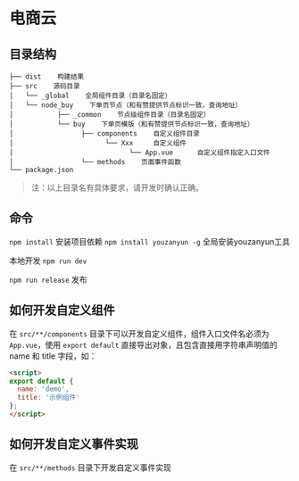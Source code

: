 # 电商云

## 目录结构

```
├── dist    构建结果
├── src    源码目录
│   └── _global    全局组件目录（目录名固定）
│   └── node_buy    下单页节点（和有赞提供节点标识一致，查询地址）
│       	├── _common    节点级组件目录（目录名固定）
│       	└── buy    下单页模版（和有赞提供节点标识一致，查询地址）
│       		  ├── components    自定义组件目录
│       			    └── Xxx     自定义组件
│       				      └── App.vue      自定义组件指定入口文件
│       		  └── methods    页面事件函数
└── package.json
```
> 注：以上目录名有具体要求，请开发时确认正确。

## 命令
`npm install` 安装项目依赖
`npm install youzanyun -g` 全局安装youzanyun工具

本地开发
`npm run dev` 

`npm run release` 发布

## 如何开发自定义组件

在 `src/**/components` 目录下可以开发自定义组件，组件入口文件名必须为`App.vue`，使用 `export default` 直接导出对象，且包含直接用字符串声明值的 name 和 title 字段，如：

```html
<script>
export default {
  name: 'demo',
  title: '示例组件'
};
</script>
```

## 如何开发自定义事件实现

在 `src/**/methods` 目录下开发自定义事件实现


